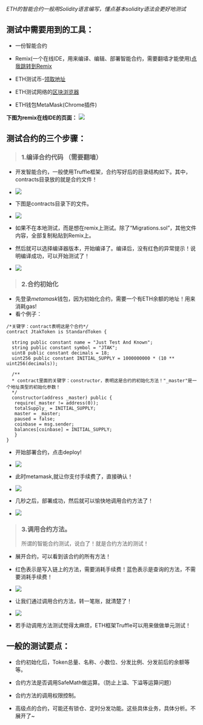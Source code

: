 *ETH的智能合约一般用Solidity语言编写，懂点基本solidity语法会更好地测试*

## 测试中需要用到的工具：

* 一份智能合约   

* Remix(一个在线IDE，用来编译、编辑、部署智能合约，需要翻墙才能使用)[点我跳转到Remix](http://remix.ethereum.org)

* ETH测试币-[领取地址](https://faucet.rinkeby.io/)

* ETH测试网络的[区块浏览器](https://rinkeby.etherscan.io)

* ETH钱包MetaMask(Chrome插件)

**下图为remix在线IDE的页面：**
![](测试ETH智能合约_files/2.jpg)

## 测试合约的三个步骤：	

> ### 1.编译合约代码	（需要翻墙）		

* 开发智能合约，一般使用Truffle框架，合约写好后的目录结构如下。其中，contracts目录放的就是合约文件！		
* ![](测试ETH智能合约_files/3.jpg)

* 下图是contracts目录下的文件。		
* ![](测试ETH智能合约_files/1.jpg)	

* 如果不在本地测试，而是想在remix上测试。除了“Migrations.sol”，其他文件内容，全部复制粘贴到Remix上。		

* 然后就可以选择编译器版本，开始编译了。编译后，没有红色的异常提示！说明编译成功，可以开始测试了！		

* ![](测试ETH智能合约_files/4.jpg)


> ### 2.合约初始化	

* 先登录*metamask*钱包，因为初始化合约，需要一个有ETH余额的地址！用来消耗gas!
* 看个例子：

```
/*关键字：contract表明这是个合约*/
contract JtakToken is StandardToken {

  string public constant name = "Just Test And Known";
  string public constant symbol = "JTAK";
  uint8 public constant decimals = 18;
  uint256 public constant INITIAL_SUPPLY = 1000000000 * (10 ** uint256(decimals));
  
  /**
  * contract里面的关键字：constructor，表明这是合约的初始化方法！"_master"是一个地址类型的初始化参数！
  */
  constructor(address _master) public {
   require(_master != address(0));
   totalSupply_ = INITIAL_SUPPLY;
   master = _master;
   paused = false;
   coinbase = msg.sender;
   balances[coinbase] = INITIAL_SUPPLY;
   }
}
```

* 开始部署合约，点击deploy!	

* ![](测试ETH智能合约_files/5.jpg)	

* 此时metamask,就让你支付手续费了，直接确认！	

* ![](测试ETH智能合约_files/6.jpg)		

* 几秒之后，部署成功，然后就可以愉快地调用合约方法了！
* ![](测试ETH智能合约_files/7.jpg)



> ### 3.调用合约方法。
> 所谓的智能合约测试，说白了！就是合约方法的测试！		

* 展开合约，可以看到该合约的所有方法！	
* 红色表示是写入链上的方法，需要消耗手续费！蓝色表示是查询的方法，不需要消耗手续费！
* ![](测试ETH智能合约_files/9.jpg)

* 让我们通过调用合约方法，转一笔账，就清楚了！	
* ![](测试ETH智能合约_files/8.jpg)

* 若手动调用方法测试觉得太麻烦，ETH框架Truffle可以用来做做单元测试！

## 一般的测试要点：	
* 合约初始化后，Token总量、名称、小数位、分发比例、分发前后的余额等等。	

* 合约方法是否调用SafeMath做运算。（防止上溢、下溢等运算问题）	

* 合约方法的调用权限控制。	

* 高级点的合约，可能还有锁仓、定时分发功能。这些具体业务，具体分析。不展开了~	
